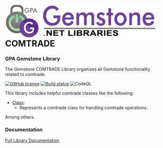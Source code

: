 <img align="right" src="img/gemstone-wide-600.png" alt="gemstone logo">

# COMTRADE
### GPA Gemstone Library

The Gemstone COMTRADE Library organizes all Gemstone functionality related to comtrade.

[![GitHub license](https://img.shields.io/github/license/gemstone/comtrade?color=4CC61E)](https://github.com/gemstone/comtrade/blob/master/LICENSE)
[![Build status](https://ci.appveyor.com/api/projects/status/ury75mtaq7tj1sp0?svg=true)](https://ci.appveyor.com/project/ritchiecarroll/comtrade)
![CodeQL](https://github.com/gemstone/comtrade/workflows/CodeQL/badge.svg)

This library includes helpful comtrade classes like the following:

* [Class](https://gemstone.github.io/comtrade/help/html/T_gemstone_comtrade_Class.htm):
  * Represents a comtrade class for handling comtrade operations.

Among others.

### Documentation
[Full Library Documentation](https://gemstone.github.io/comtrade/help)
